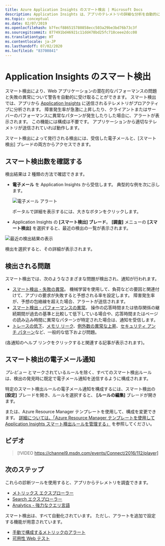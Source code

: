 ```yaml
---
title: Azure Application Insights のスマート検出 | Microsoft Docs
description: Application Insights は、アプリのテレメトリの詳細な分析を自動的に実行し、潜在的なパフォーマンスの問題について警告します。
ms.topic: conceptual
ms.date: 02/07/2019
ms.openlocfilehash: b7fecf886515780858ecc503a29be3bd76b73c3f
ms.sourcegitcommit: 877491bd46921c11dd478bd25fc718ceee2dcc08
ms.translationtype: HT
ms.contentlocale: ja-JP
ms.lasthandoff: 07/02/2020
ms.locfileid: "83700841"
---
```

# <a name="smart-detection-in-application-insights"></a>Application Insights のスマート検出
 スマート検出により、Web アプリケーションの潜在的なパフォーマンスの問題と失敗の異常について警告を自動的に受け取ることができます。 スマート検出では、アプリから [Application Insights](../../azure-monitor/app/app-insights-overview.md) に送信されるテレメトリがプロアクティブに分析されます。 障害発生率が急激に上昇したり、クライアントまたはサーバーのパフォーマンスに異常なパターンが発生したりした場合に、アラートが表示されます。 この機能には構成は不要です。 アプリケーションから適切なテレメトリが送信されていれば動作します。

スマート検出によって発行される検出には、受信した電子メールと、[スマート検出] ブレードの両方からアクセスできます。

## <a name="review-your-smart-detections"></a>スマート検出数を確認する
検出結果は 2 種類の方法で確認できます。

* **電子メール** を Application Insights から受信します。 典型的な例を次に示します。
  
    ![電子メール アラート](./media/proactive-diagnostics/03.png)
  
    ポータルで詳細を表示するには、大きなボタンをクリックします。
* Application Insights の **[スマート検出] ブレード**。 **[調査]** メニューの **[スマート検出]** を選択すると、最近の検出の一覧が表示されます。

![最近の検出結果の表示](./media/proactive-diagnostics/04.png)

検出を選択すると、その詳細が表示されます。

## <a name="what-problems-are-detected"></a>検出される問題
スマート検出では、次のようなさまざまな問題が検出され、通知が行われます。

* [スマート検出 - 失敗の異常](../../azure-monitor/app/proactive-failure-diagnostics.md)。 機械学習を使用して、負荷などの要因と関連付けて、アプリの要求が失敗すると予想される率を設定します。 障害発生率が、予想の包絡線を超えた場合、アラートが送信されます。
* [スマート検出 - パフォーマンスの異常](../../azure-monitor/app/proactive-performance-diagnostics.md)。 操作の応答時間または依存関係の継続期間が過去の基準と比較して低下している場合や、応答時間またはページの読み込み時間に異常なパターンが特定された場合は、通知を受信します。   
* [トレースの低下](https://docs.microsoft.com/azure/azure-monitor/app/proactive-trace-severity)、[メモリ リーク](https://docs.microsoft.com/azure/azure-monitor/app/proactive-potential-memory-leak)、[例外数の異常な上昇](https://docs.microsoft.com/azure/azure-monitor/app/proactive-exception-volume)、[セキュリティ アンチ パターン](https://docs.microsoft.com/azure/azure-monitor/app/proactive-application-security-detection-pack)など、一般的な低下および問題。

(各通知のヘルプ リンクをクリックすると関連する記事が表示されます)。

## <a name="smart-detection-email-notifications"></a>スマート検出の電子メール通知

_プレビュー_ とマークされているルールを除く、すべてのスマート検出ルールは、検出の発見時に既定で電子メール通知を送信するように構成されます。

特定のスマート検出ルールの電子メール通知を構成するには、スマート検出の **[設定]** ブレードを開き、ルールを選択すると、 **[ルールの編集]** ブレードが開きます。

または、Azure Resource Manager テンプレートを使用して、構成を変更できます。 [詳細については、「Azure Resource Manager テンプレートを使用して Application Insights スマート検出ルールを管理する」](https://docs.microsoft.com/azure/azure-monitor/app/proactive-arm-config) を参照してください。

## <a name="video"></a>ビデオ

> [!VIDEO https://channel9.msdn.com/events/Connect/2016/112/player]

## <a name="next-steps"></a>次のステップ
これらの診断ツールを使用すると、アプリからテレメトリを調査できます。

* [メトリックス エクスプローラー](../../azure-monitor/platform/metrics-charts.md)
* [Search エクスプローラー](../../azure-monitor/app/diagnostic-search.md)
* [Analytics - 強力なクエリ言語](../../azure-monitor/log-query/get-started-portal.md)

スマート検出は、すべて自動化されています。 ただし、アラートを追加で設定する機能が用意されています。

* [手動で構成するメトリックのアラート](../../azure-monitor/platform/alerts-log.md)
* [可用性 Web テスト](../../azure-monitor/app/monitor-web-app-availability.md) 

